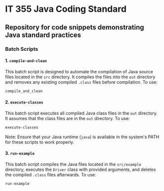 # IT 355 Java Coding Standard

## Repository for code snippets demonstrating Java standard practices

### Batch Scripts

#### 1. `compile-and-clean`

This batch script is designed to automate the compilation of Java source files located in the `src` directory. It compiles the files into the `out` directory and removes any existing compiled `.class` files before compilation. To use:

```bash
compile_and_clean
```

#### 2. `execute-classes`

This batch script executes all compiled Java class files in the `out` directory. It assumes that the class files are in the `out` directory. To use:

```bash
execute-classes
```

Note: Ensure that your Java runtime (`java`) is available in the system's PATH for these scripts to work properly.

#### 3. `run-example`

This batch script compiles the Java files located in the `src/example` directory, executes the `Driver` class with provided arguments, and deletes the compiled `.class` files afterwards. To use:

```bash
run-example
```